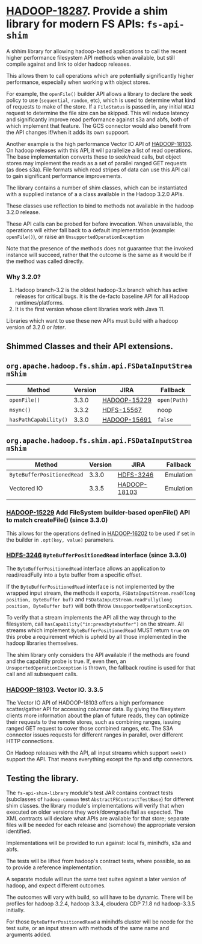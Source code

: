 # [HADOOP-18287](https://issues.apache.org/jira/browse/HADOOP-18103). Provide a shim library for modern FS APIs: `fs-api-shim`

A shhim library for allowing hadoop-based applications to call the recent higher performance filesystem API
methods when available, but still compile against and link to older hadoop releases.

This allows them to call operations which are potentially significantly
higher performance, especially when working with object stores.

For example, the `openFile()` builder API allows a library to declare
the seek policy to use (`sequential`, `random`, etc), which is
used to determine what kind of requests to make of the store.
If a `FileStatus` is passed in, any initial `HEAD` request to determine the file size
can be skipped. This will reduce latency and significantly
improve read performance against s3a and abfs, both of which
implement that feature. The GCS connector would also benefit
from the API changes if/when it adds its own suppoort. 

Another example is the high performance Vector IO API
of [HADOOP-18103](https://issues.apache.org/jira/browse/HADOOP-18103).
On hadoop releases with this API, it will parallelize a list
of read operations.
The base implementation converts these to seek/read calls,
but object stores may implement the reads as a set of
parallel ranged GET requests (as does s3a).
File formats which read stripes of data can use this API
call to gain significant performance improvements.

The library contains a number of shim classes, which can
be instantiated with a supplied instance of a a class available
in the Hadoop 3.2.0 APIs.

These classes use reflection to bind to methods not available in the
hadoop 3.2.0 release.

These API calls can be probed for before invocation.
When unavailable, the operations will either fall back to a default
implementation (example: `openFile()`), or raise
an `UnsupportedOperationException`

Note that the presence of the methods does not guarantee that the
invoked instance will succeed, rather that the outcome is the same
as it would be if the method was called directly.

### Why 3.2.0?

1. Hadoop branch-3.2 is the oldest hadoop-3.x branch which has active releases for critical
bugs. It is the de-facto baseline API for all Hadoop runtimes/platforms.
2. It is the first version whose client libraries work with Java 11.

Libraries which want to use these new APIs must build with a hadoop version of 3.2.0
*or later*.


## Shimmed Classes and their API extensions.



## `org.apache.hadoop.fs.shim.api.FSDataInputStreamShim`

| Method                  | Version     | JIRA                                                               | Fallback                   |
|-------------------------|-------------|--------------------------------------------------------------------|----------------------------|
| `openFile()`            | 3.3.0       | [HADOOP-15229](https://issues.apache.org/jira/browse/HADOOP-15229) | `open(Path)`               |
| `msync()`               | 3.3.2       | [HDFS-15567](https://issues.apache.org/jira/browse/HDFS-15567)     | noop                       |
| `hasPathCapability()`   | 3.3.0       | [HADOOP-15691](https://issues.apache.org/jira/browse/HADOOP-15691) | `false`                    |


## `org.apache.hadoop.fs.shim.api.FSDataInputStreamShim`

| Method                     | Version | JIRA                                                               | Fallback  |
|----------------------------|---------|--------------------------------------------------------------------|-----------|
| `ByteBufferPositionedRead` | 3.3.0   | [HDFS-3246](https://issues.apache.org/jira/browse/HDFS-3246])      | Emulation |
| Vectored IO                | 3.3.5   | [HADOOP-18103](https://issues.apache.org/jira/browse/HADOOP-18103) | Emulation |
|                            |         |                                                                    |           |

### [HADOOP-15229](https://issues.apache.org/jira/browse/HADOOP-15229) Add FileSystem builder-based openFile() API to match createFile() (since 3.3.0)

This allows for the operations defined in [HADOOP-16202](https://issues.apache.org/jira/browse/ADOOP-16202) to be used if
set in the builder in `.opt(key, value)` parameters.

### [HDFS-3246](https://issues.apache.org/jira/browse/HDFS-3246]) `ByteBufferPositionedRead` interface (since 3.3.0)

The `ByteBufferPositionedRead` interface allows an application to read/readFully into
a byte buffer from a specific offset.

If the `ByteBufferPositionedRead` interface is not implemented by the wrapped input stream,
the methods it exports, `FSDataInputStream.read(long position, ByteBuffer buf)` and
`FSDataInputStream.readFully(long position, ByteBuffer buf)` 
will both throw `UnsupportedOperationException`.

To verify that a stream implements the API all the way through to the filesystem, 
call `hasCapability("in:preadbytebuffer")`
on the stream.
All streams which implement `ByteBufferPositionedRead` MUST return `true` on this probe
a requirement which is upheld by all those implemented in the hadoop libraries themselves.

The shim library only considers the API available if the methods are found and the capability
probe is true. If, even then, an `UnsuportedOperationException` is thrown, the fallback routine
is used for that call and all subsequent calls.

### [HADOOP-18103](https://issues.apache.org/jira/browse/HADOOP-18103). Vector IO. 3.3.5

The Vector IO API of HADOOP-18103 offers a high performance scatter/gather API for accessing columnar data.
By giving the filesystem clients more information about the plan of future reads, they can optimize
their requests to the remote stores, such as combining ranges, issuing ranged GET request to cover those combined ranges, etc.
The S3A connector issues requests for different ranges in parallel, over different HTTP connections.

On Hadoop releases with the API, all input streams which support `seek()` support the API.
That means everything except the ftp and sftp connectors.

## Testing the library.


The `fs-api-shim-library` module's test JAR contains contract tests
(subclasses of `hadoop-common` test `AbstractFSContractTestBase`) for different shim classes.
the library module's implementations will verify that when executed on older versions they work/downgrade/fail as expected.
The XML contracts will declare what APIs are available for that store; separate files will be needed for each
release and (somehow) the appropriate version identified.

Implementations will be provided to run against: local fs, minihdfs, s3a and abfs.

The tests will be lifted from hadoop's contract tests, where possible, so as to provide
a reference implementation. 

A separate module will run the same test suites against a later version of hadoop, and expect different outcomes.

The outcomes will vary with build, so will have to be dynamic.
There will be profiles for hadoop 3.2.4, hadoop 3.3.4, cloudera CDP 7.1.8 nd hadoop-3.3.5 initially.

For those `ByteBufferPositionedRead` a minihdfs cluster will be neede for the test suite,
or an input stream with methods of the same name and arguments added.

